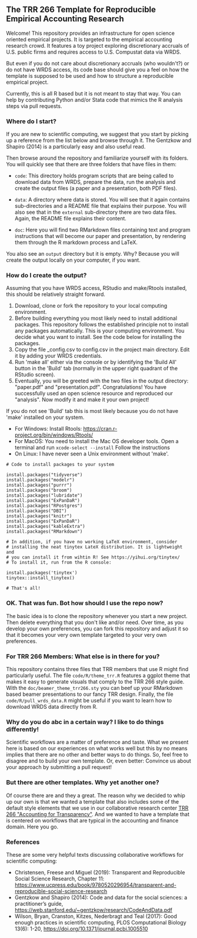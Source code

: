 ## The TRR 266 Template for Reproducible Empirical Accounting Research 

Welcome! This repository provides an infrastructure for open science oriented empirical projects. It is targeted to the empirical accounting research crowd. It features a toy project exploring discretionary accruals of U.S. public firms and requires access to U.S. Compustat data via WRDS.

But even if you do not care about discretionary accruals (who wouldn't?) or do not have WRDS access, its code base should give you a feel on how the template is supposed to be used and how to structure a reproducible empirical project.

Currently, this is all R based but it is not meant to stay that way. You can help by contributing Python and/or Stata code that mimics the R analysis steps via pull requests.


### Where do I start?

If you are new to scientific computing, we suggest that you start by picking up a reference from the list below and browse through it. The Gentzkow and Shapiro (2014) is a particularly easy and also useful read. 

Then browse around the repository and familiarize yourself with its folders. You will quickly see that there are three folders that have files in them:

- `code`: This directory holds program scripts that are being called to download data from WRDS, prepare the data, run the analysis and create the output files (a paper and a presentation, both PDF files).

- `data`: A directory where data is stored. You will see that it again contains sub-directories and a README file that explains their purpose. You will also see that in the `external` sub-directory there are two data files. Again, the README file explains their content.

- `doc`: Here you will find two RMarkdown files containing text and program instructions that will become our paper and presentation, by rendering them through the R markdown process and LaTeX.

You also see an `output` directory but it is empty. Why? Because you will create the output locally on your computer, if you want.


### How do I create the output?

Assuming that you have WRDS access, RStudio and make/Rtools installed, this should be relatively straight forward.

1. Download, clone or fork the repository to your local computing environment.
2. Before building everything you most likely need to install additional packages. This repository follows the established principle not to install any packages automatically. This is your computing environment. You decide what you want to install. See the code below for installing the packages.
3. Copy the file _config.csv to config.csv in the project main directory. Edit it by adding your WRDS credentials. 
4. Run 'make all' either via the console or by identifying the 'Build All' button in the 'Build' tab (normally in the upper right quadrant of the RStudio screen). 
5. Eventually, you will be greeted with the two files in the output directory: "paper.pdf" and "presentation.pdf". Congratulations! You have successfully used an open science resource and reproduced our "analysis". Now modify it and make it your own project!

If you do not see 'Build' tab this is most likely because you do not have 'make' installed on your system. 
  - For Windows: Install Rtools: https://cran.r-project.org/bin/windows/Rtools/
  - For MacOS: You need to install the Mac OS developer tools. Open a terminal and run `xcode-select --install` Follow the instructions
  - On Linux: I have never seen a Unix environment without 'make'. 

```
# Code to install packages to your system

install.packages("tidyverse")
install.packages("modelr")
install.packages("purrr")
install.packages("broom")
install.packages("lubridate")
install.packages("ExPanDaR")
install.packages("RPostgres")
install.packages("DBI")
install.packages("knitr")
install.packages("ExPanDaR")
install.packages("kableExtra")
install.packages("RMarkdown")

# In addition, if you have no working LaTeX environment, consider
# installing the neat tinytex LateX distribution. It is lightweight and
# you can install it from wihtin R! See https://yihui.org/tinytex/
# To install it, run from the R console:

install.packages('tinytex')
tinytex::install_tinytex()

# That's all!
```

### OK. That was fun. Bot how should I use the repo now?

The basic idea is to clone the repository whenever you start a new project. Then delete everything that you don't like and/or need. Over time, as you develop your own preferences, you can fork this repository and adjust it so that it becomes your very own template targeted to your very own preferences.


### For TRR 266 Members: What else is in there for you?

This repository contains three files that TRR members that use R might find particularly useful. The file `code/R/theme_trr.R` features a ggplot theme that makes it easy to generate visuals that comply to the TRR 266 style guide. With the `doc/beamer_theme_trr266.sty` you can beef up your RMarkdown based beamer presentations to our fancy TRR design. Finally, the file `code/R/pull_wrds_data.R` might be useful if you want to learn how to download WRDS data directly from R.


### Why do you do abc in a certain way? I like to do things differently!

Scientific workflows are a matter of preference and taste. What we present here is based on our experiences on what works well but this by no means implies that there are no other and better ways to do things. So, feel free to disagree and to build your own template. Or, even better: Convince us about your approach by submitting a pull request!


### But there are other templates. Why yet another one?

Of course there are and they a great. The reason why we decided to whip up our own is that we wanted a template that also includes some of the default style elements that we use in our collaborative research center [TRR 266 "Accounting for Transparency"](https://accounting-for-transparency.de). And we wanted to have a template that is centered on workflows that are typical in the accounting and finance domain. Here you go.


### References

These are some very helpful texts discussing collaborative workflows for scientific computing:

- Christensen, Freese and Miguel (2019): Transparent and Reproducible Social Science Research, Chapter 11: https://www.ucpress.edu/book/9780520296954/transparent-and-reproducible-social-science-research
- Gentzkow and Shapiro (2014): Code and data for the social sciences:
a practitioner’s guide, https://web.stanford.edu/~gentzkow/research/CodeAndData.pdf
- Wilson, Bryan, Cranston, Kitzes, Nederbragt and Teal (2017): Good enough practices in scientific computing, PLOS Computational Biology 13(6): 1-20, https://doi.org/10.1371/journal.pcbi.1005510


